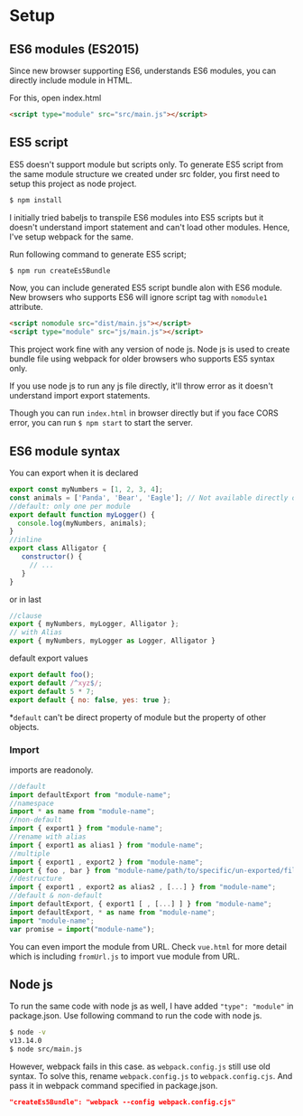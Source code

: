 # Setup

## ES6 modules (ES2015)

Since new browser supporting ES6, understands ES6 modules, you can directly include module in HTML.

For this, open index.html

```html
<script type="module" src="src/main.js"></script>
```

## ES5 script

ES5 doesn't support module but scripts only. To generate ES5 script from the same module structure we created under src folder, you first need to setup this project as node project.

```bash
$ npm install
```

I initially tried babeljs to transpile ES6 modules into ES5 scripts but it doesn't understand import statement and can't load other modules. Hence, I've setup webpack for the same.

Run following command to generate ES5 script;

```bash
$ npm run createEs5Bundle
```

Now, you can include generated ES5 script bundle alon with ES6 module. New browsers who supports ES6 will ignore script tag with `nomodule1` attribute.

```html
<script nomodule src="dist/main.js"></script>
<script type="module" src="js/main.js"></script>
```

This project work fine with any version of node js. Node js is used to create bundle file using webpack for older browsers who supports ES5 syntax only.

If you use node js to run any js file directly, it'll throw error as it doesn't understand import export statements.

Though you can run `index.html` in browser directly but if you face CORS error, you can run `$ npm start` to start the server.

## ES6 module syntax

You can export when it is declared

```js
export const myNumbers = [1, 2, 3, 4];
const animals = ['Panda', 'Bear', 'Eagle']; // Not available directly outside the module
//default: only one per module
export default function myLogger() {
  console.log(myNumbers, animals);
}
//inline
export class Alligator {
   constructor() {
     // ...
   }
}
```

 or in last
 ```js
 //clause
 export { myNumbers, myLogger, Alligator };
 // with Alias
 export { myNumbers, myLogger as Logger, Alligator }
 ```

default export values
```js
export default foo();
export default /^xyz$/;
export default 5 * 7;
export default { no: false, yes: true };
```

*`default` can't be direct property of module but the property of other objects.
### Import

imports are readonoly.

```js
//default
import defaultExport from "module-name";
//namespace
import * as name from "module-name";
//non-default
import { export1 } from "module-name";
//rename with alias
import { export1 as alias1 } from "module-name";
//multiple
import { export1 , export2 } from "module-name";
import { foo , bar } from "module-name/path/to/specific/un-exported/file";
//destructure
import { export1 , export2 as alias2 , [...] } from "module-name";
//default & non-default
import defaultExport, { export1 [ , [...] ] } from "module-name";
import defaultExport, * as name from "module-name";
import "module-name";
var promise = import("module-name");
```

You can even import the module from URL. Check `vue.html` for more detail which is including `fromUrl.js` to import vue module from URL.

## Node js

To run the same code with node js as well, I have added `"type": "module"` in package.json. Use following command to run the code with node js.

```bash
$ node -v
v13.14.0
$ node src/main.js
```

However, webpack fails in this case. as `webpack.config.js` still use old syntax. To solve this, rename `webpack.config.js` to `webpack.config.cjs`. And pass it in webpack command specified in package.json.

```json
"createEs5Bundle": "webpack --config webpack.config.cjs"
```